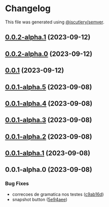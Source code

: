 # Changelog

This file was generated using [@jscutlery/semver](https://github.com/jscutlery/semver).

## [0.0.2-alpha.1](https://gitlab.ir7.com.br/r7/front-monorepo/compare/ui-base-components-0.0.2-alpha.0...ui-base-components-0.0.2-alpha.1) (2023-09-12)

## [0.0.2-alpha.0](https://gitlab.ir7.com.br/r7/front-monorepo/compare/ui-base-components-0.0.1...ui-base-components-0.0.2-alpha.0) (2023-09-12)

## [0.0.1](https://gitlab.ir7.com.br/r7/front-monorepo/compare/ui-base-components-0.0.1-alpha.5...ui-base-components-0.0.1) (2023-09-12)

## [0.0.1-alpha.5](https://gitlab.ir7.com.br/r7/front-monorepo/compare/ui-base-components-0.0.1-alpha.4...ui-base-components-0.0.1-alpha.5) (2023-09-08)

## [0.0.1-alpha.4](https://gitlab.ir7.com.br/r7/front-monorepo/compare/ui-base-components-0.0.1-alpha.3...ui-base-components-0.0.1-alpha.4) (2023-09-08)

## [0.0.1-alpha.3](https://gitlab.ir7.com.br/r7/front-monorepo/compare/ui-base-components-0.0.1-alpha.2...ui-base-components-0.0.1-alpha.3) (2023-09-08)

## [0.0.1-alpha.2](https://gitlab.ir7.com.br/r7/front-monorepo/compare/ui-base-components-0.0.1-alpha.1...ui-base-components-0.0.1-alpha.2) (2023-09-08)

## [0.0.1-alpha.1](https://gitlab.ir7.com.br/r7/front-monorepo/compare/ui-base-components-0.0.1-alpha.0...ui-base-components-0.0.1-alpha.1) (2023-09-08)

## 0.0.1-alpha.0 (2023-09-08)

### Bug Fixes

- correcoes de gramatica nos testes ([c9ab16d](https://gitlab.ir7.com.br/r7/front-monorepo/commit/c9ab16d797127f072c225b35735cf487320d2c2e))
- snapshot button ([5e94aee](https://gitlab.ir7.com.br/r7/front-monorepo/commit/5e94aee3ffa334936648aa0ea96d53c127913f3d))
